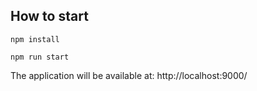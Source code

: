 ## How to start

```
npm install
```

```
npm run start
```

The application will be available at: http://localhost:9000/